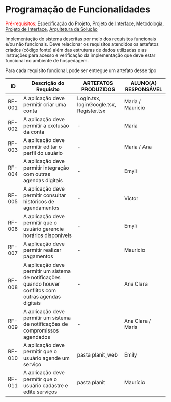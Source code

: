# Programação de Funcionalidades

<span style="color:red">Pré-requisitos: <a href="2-Especificação do Projeto.md"> Especificação do Projeto</a></span>, <a href="3-Projeto de Interface.md"> Projeto de Interface</a>, <a href="4-Metodologia.md"> Metodologia</a>, <a href="3-Projeto de Interface.md"> Projeto de Interface</a>, <a href="5-Arquitetura da Solução.md"> Arquitetura da Solução</a>

Implementação do sistema descritas por meio dos requisitos funcionais e/ou não funcionais. Deve relacionar os requisitos atendidos os artefatos criados (código fonte) além das estruturas de dados utilizadas e as instruções para acesso e verificação da implementação que deve estar funcional no ambiente de hospedagem.

Para cada requisito funcional, pode ser entregue um artefato desse tipo

| ID     | Descrição do Requisito                                                                                   | ARTEFATOS PRODUZIDOS                     | ALUNO(A) RESPONSÁVEL |
| ------ | -------------------------------------------------------------------------------------------------------- | ---------------------------------------- | -------------------- |
| RF-001 | A aplicação deve permitir criar uma conta                                                                | Login.tsx, loginGoogle.tsx, Register.tsx | Maria / Mauricio     |
| RF-002 | A aplicação deve permitir a exclusão da conta                                                            | -                                        | Maria                |
| RF-003 | A aplicação deve permitir editar o perfil do usuário                                                     | -                                        | Maria / Ana          |
| RF-004 | A aplicação deve permitir integração com outras agendas digitais                                         | -                                        | Emyli                |
| RF-005 | A aplicação deve permitir consultar históricos de agendamentos                                           | -                                        | Victor               |
| RF-006 | A aplicação deve permitir que o usuário gerencie horários disponíveis                                    | -                                        | Emyli                |
| RF-007 | A aplicação deve permitir realizar pagamentos                                                            | -                                        | Mauricio             |
| RF-008 | A aplicação deve permitir um sistema de notificações quando houver conflitos com outras agendas digitais | -                                        | Ana Clara            |
| RF-009 | A aplicação deve permitir um sistema de notificações de compromissos agendados                           | -                                        | Ana Clara / Maria    |
| RF-010 | A aplicação deve permitir que o usuário agende um serviço                                                | pasta planit_web                         | Emily                |
| RF-011 | A aplicação deve permitir que o usuário cadastre e edite serviços                                        | pasta planit                             | Maurício             |
